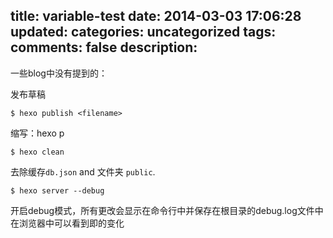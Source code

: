 title: variable-test
date: 2014-03-03 17:06:28
updated: 
categories: uncategorized
tags:
comments: false
description: 
---
一些blog中没有提到的：

发布草稿
```
$ hexo publish <filename>
```
缩写：hexo p


```
$ hexo clean
```
去除缓存`db.json` and 文件夹 `public`.
```
$ hexo server --debug
```
开启debug模式，所有更改会显示在命令行中并保存在根目录的debug.log文件中
在浏览器中可以看到即的变化